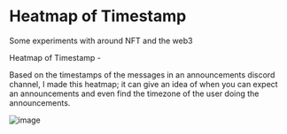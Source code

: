 # Heatmap of Timestamp
Some experiments with around NFT and the web3

Heatmap of Timestamp -

Based on the timestamps of the messages in an announcements discord channel, I made this heatmap; it can give an idea of when you can expect an announcements and even find the timezone of the user doing the announcements.

![image](https://user-images.githubusercontent.com/112710446/208112777-b1bb4f05-82a6-42d1-8a0c-4c3d0dea4fc3.png)

